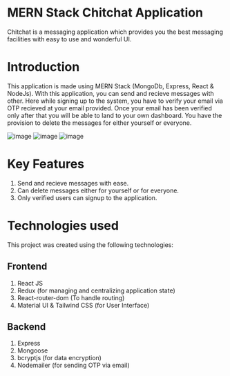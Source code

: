 # MERN Stack Chitchat Application
Chitchat is a messaging application which provides you the best messaging facilities with easy to use and wonderful UI.

# Introduction
This application is made using MERN Stack (MongoDb, Express, React & NodeJs). With this application, you can send and recieve messages with other.
Here while signing up to the system, you have to verify your email via OTP recieved at your email provided. Once your email has been verified only after that you will be able to land to your own dashboard.
You have the provision to delete the messages for either yourself or everyone.

![image](https://github.com/Harshgoel22/chitchat/assets/97740299/b0b3f834-7e4c-40a5-81f2-5ec47ed48688)
![image](https://github.com/Harshgoel22/chitchat/assets/97740299/6f721418-e053-458d-af44-c72bb6fd1825)
![image](https://github.com/Harshgoel22/chitchat/assets/97740299/44ba7e6f-e68c-45a7-8740-5323f0dfa70c)

# Key Features
1. Send and recieve messages with ease.
2. Can delete messages either for yourself or for everyone.
3. Only verified users can signup to the application.

# Technologies used
This project was created using the following technologies:
## Frontend
1.  React JS
2.  Redux (for managing and centralizing application state)
3.  React-router-dom (To handle routing)
4.  Material UI & Tailwind CSS (for User Interface)

## Backend
1.  Express
2.  Mongoose
3.  bcryptjs (for data encryption)
4.  Nodemailer (for sending OTP via email)
